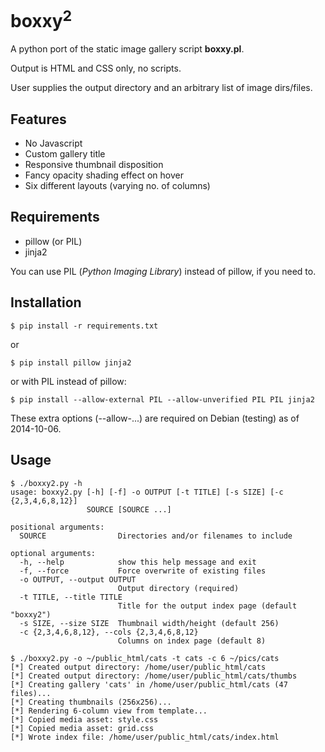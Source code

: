 boxxy<sup>2</sup>
=================

A python port of the static image gallery script **boxxy.pl**.

Output is HTML and CSS only, no scripts.

User supplies the output directory and an arbitrary list of image dirs/files.

Features
--------

* No Javascript
* Custom gallery title
* Responsive thumbnail disposition
* Fancy opacity shading effect on hover
* Six different layouts (varying no. of columns)

Requirements
------------

* pillow (or PIL)
* jinja2

You can use PIL (_Python Imaging Library_) instead of pillow, if you need to.

Installation
------------

    $ pip install -r requirements.txt

or

    $ pip install pillow jinja2
    
or with PIL instead of pillow:

    $ pip install --allow-external PIL --allow-unverified PIL PIL jinja2

These extra options (--allow-...) are required on Debian (testing) as of 2014-10-06.

Usage
-----

    $ ./boxxy2.py -h
    usage: boxxy2.py [-h] [-f] -o OUTPUT [-t TITLE] [-s SIZE] [-c {2,3,4,6,8,12}]
                     SOURCE [SOURCE ...]
    
    positional arguments:
      SOURCE                Directories and/or filenames to include

    optional arguments:
      -h, --help            show this help message and exit
      -f, --force           Force overwrite of existing files
      -o OUTPUT, --output OUTPUT
                            Output directory (required)
      -t TITLE, --title TITLE
                            Title for the output index page (default "boxxy2")
      -s SIZE, --size SIZE  Thumbnail width/height (default 256)
      -c {2,3,4,6,8,12}, --cols {2,3,4,6,8,12}
                            Columns on index page (default 8)

    $ ./boxxy2.py -o ~/public_html/cats -t cats -c 6 ~/pics/cats
    [*] Created output directory: /home/user/public_html/cats
    [*] Created output directory: /home/user/public_html/cats/thumbs
    [*] Creating gallery 'cats' in /home/user/public_html/cats (47 files)...
    [*] Creating thumbnails (256x256)...
    [*] Rendering 6-column view from template...
    [*] Copied media asset: style.css
    [*] Copied media asset: grid.css
    [*] Wrote index file: /home/user/public_html/cats/index.html
